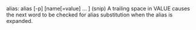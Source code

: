 alias: alias [-p] [name[=value] ... ]
(snip)
A trailing space in VALUE causes the next word to be checked for
alias substitution when the alias is expanded.
